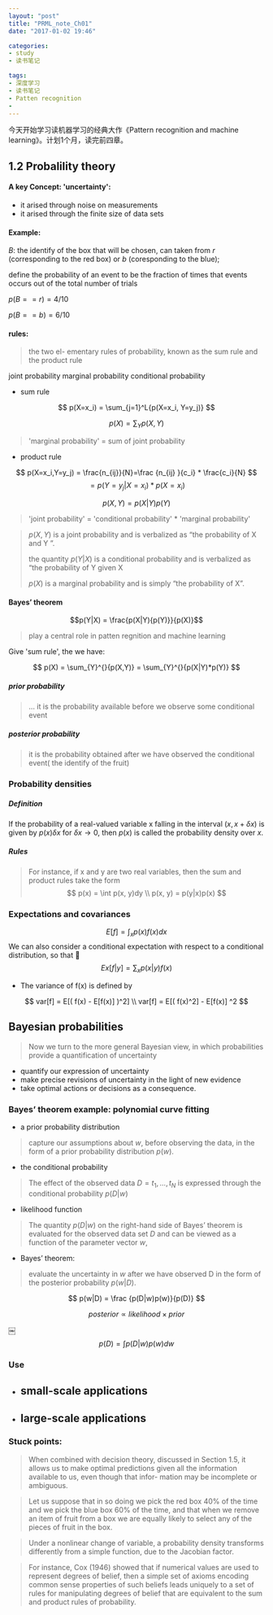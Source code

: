 ```yaml
---
layout: "post"
title: "PRML_note_Ch01"
date: "2017-01-02 19:46"

categories:
- study
- 读书笔记

tags:
- 深度学习
- 读书笔记
- Patten recognition
-
---
```


今天开始学习读机器学习的经典大作《Pattern recognition and machine learning》。计划1个月，读完前四章。

## 1.2 Probalility theory

#### A key Concept: 'uncertainty':

- it arised through noise on measurements
- it arised through the finite size of data sets


#### Example:

$B$: the identify of the box that will be chosen, can taken from $r$ (corresponding to the red box) or $b$ (coresponding to the blue);

define the probability of an event to be the fraction of times that events occurs out of the total number of trials


$p(B==r) = 4/10$

$p(B==b) = 6/10$


#### rules:

> the two el- ementary rules of probability, known as the sum rule and the product rule

joint probability
marginal probability
conditional probability

- sum rule

$$
p(X=x_i) = \sum_{j=1}^L{p(X=x_i, Y=y_j)}
$$


$$
p(X) = \sum_Y{p(X,Y)}
$$


> 'marginal probability' = sum of joint probability


- product rule

$$
p(X=x_i,Y=y_j) = \frac{n_{ij}}{N}=\frac {n_{ij} }{c_i} * \frac{c_i}{N}
$$
$$
= p(Y = y_j|X = x_i) * p(X = x_i)
$$


$$
p(X,Y) = p(X|Y)p(Y)
$$

> 'joint probability' = 'conditional probability' * 'marginal probability'


> $p(X, Y )$ is a joint probability and is verbalized as “the probability of X and Y ”.
>
> the quantity $p(Y |X)$ is a conditional probability and is verbalized as “the probability of Y given X
>
> $p(X)$ is a marginal probability  and is simply “the probability of X”.


#### Bayes’ theorem

$$p(Y|X) = \frac{p(X|Y){p(Y)}}{p(X)}$$

> play a central role in patten regnition and machine learning


Give 'sum rule', the we have:


$$
p(X) = \sum_{Y}^{}{p(X,Y)} = \sum_{Y}^{}{p(X|Y)*p(Y)}
$$

##### prior probability

> ... it is the probability available before we observe some conditional event

##### posterior probability

> it is the probability obtained after we have observed the conditional event( the identify of the fruit)


### Probability densities

##### Definition
If the probability of a real-valued variable x falling in the interval $(x, x + \delta{x})$ is given by $p(x)\delta{x}$ for $\delta{x} → 0$, then $p(x)$ is called the probability density over $x$.


##### Rules
> For instance, if x and y are two real variables, then the sum and product rules take the form
$$
p(x) = \int p(x, y)dy \\
p(x, y) =  p(y|x)p(x)
$$

### Expectations and covariances


$$
E[f] = \int_x p(x)f(x)dx
$$
We can also consider a conditional expectation with respect to a conditional
distribution, so that

$$
Ex[f|y] =\sum_x p(x|y)f(x)
$$

- The variance of f(x) is defined by

$$
var[f] = E[( f(x) - E[f(x)] )^2] \\
var[f] = E[( f(x)^2] - E[f(x)] ^2
$$



## Bayesian probabilities

> Now we turn to the more general Bayesian view, in which probabilities provide a quantification of uncertainty

- quantify our expression of uncertainty
- make precise revisions of uncertainty in the light of new evidence
- take optimal actions or decisions as a consequence.


### Bayes’ theorem example: polynomial curve fitting

- a prior probability distribution

> capture our assumptions about $w$, before observing the data, in the form of a prior probability distribution $p(w)$.

- the conditional probability

> The effect of the observed data $D = {t_1, . . . , t_N }$ is expressed through the conditional probability $p(D|w)$

- likelihood function

>The quantity $p(D|w)$ on the right-hand side of Bayes’ theorem is evaluated for the observed data set $D$ and can be viewed as a function of the parameter vector $w$,

- Bayes’ theorem:  

> evaluate the uncertainty in $w$ after we have observed D in the form of the posterior probability $p(w|D)$.

$$
p(w|D) = \frac {p(D|w)p(w)}{p(D)}
$$

$$
posterior ∝ likelihood × prior
$$

￼$$
p(D) = \int p(D|w)p(w) dw
$$


### Use
- small-scale applications
  -
- large-scale applications
  -

### Stuck points:

> When combined with decision theory, discussed in Section 1.5, it allows us to make optimal predictions given all the information available to us, even though that infor- mation may be incomplete or ambiguous.


>  Let us suppose that in so doing we pick the red box 40% of the time and we pick the blue box 60% of the time, and that when we remove an item of fruit from a box we are equally likely to select any of the pieces of fruit in the box.


>Under a nonlinear change of variable, a probability density transforms differently from a simple function, due to the Jacobian factor.

> For instance, Cox (1946) showed that if numerical values are used to represent degrees of belief, then a simple set of axioms encoding common sense properties of such beliefs leads uniquely to a set of rules for manipulating degrees of belief that are equivalent to the sum and product rules of probability.
